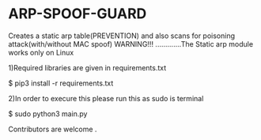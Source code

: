 # ARP-SPOOF-GUARD
Creates a static arp table(PREVENTION) and also scans for poisoning attack(with/without MAC spoof)
WARNING!!! .............The Static arp module works only on Linux 


1)Required libraries are given in requirements.txt

  $ pip3 install -r requirements.txt

2)In order to execure this please run this as sudo is terminal 

  $ sudo python3 main.py

Contributors are welcome .
